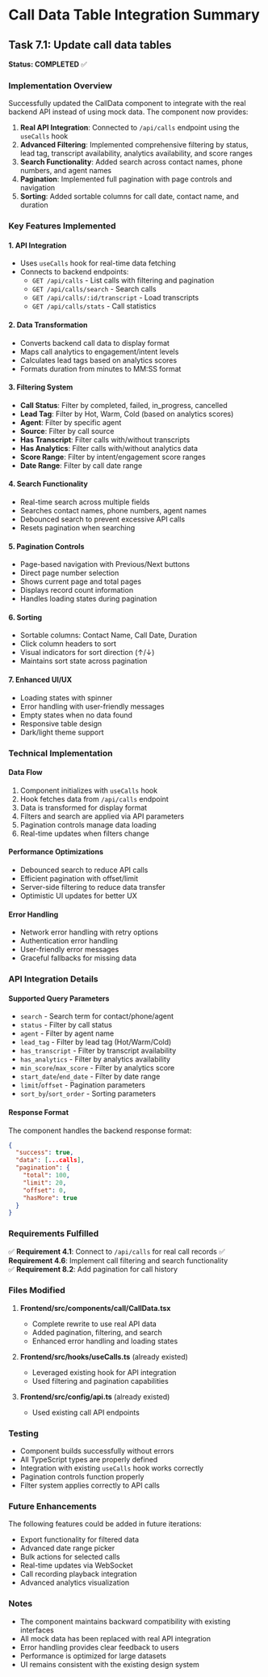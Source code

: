# Call Data Table Integration Summary

## Task 7.1: Update call data tables

**Status: COMPLETED** ✅

### Implementation Overview

Successfully updated the CallData component to integrate with the real backend API instead of using mock data. The component now provides:

1. **Real API Integration**: Connected to `/api/calls` endpoint using the `useCalls` hook
2. **Advanced Filtering**: Implemented comprehensive filtering by status, lead tag, transcript availability, analytics availability, and score ranges
3. **Search Functionality**: Added search across contact names, phone numbers, and agent names
4. **Pagination**: Implemented full pagination with page controls and navigation
5. **Sorting**: Added sortable columns for call date, contact name, and duration

### Key Features Implemented

#### 1. API Integration
- Uses `useCalls` hook for real-time data fetching
- Connects to backend endpoints:
  - `GET /api/calls` - List calls with filtering and pagination
  - `GET /api/calls/search` - Search calls
  - `GET /api/calls/:id/transcript` - Load transcripts
  - `GET /api/calls/stats` - Call statistics

#### 2. Data Transformation
- Converts backend call data to display format
- Maps call analytics to engagement/intent levels
- Calculates lead tags based on analytics scores
- Formats duration from minutes to MM:SS format

#### 3. Filtering System
- **Call Status**: Filter by completed, failed, in_progress, cancelled
- **Lead Tag**: Filter by Hot, Warm, Cold (based on analytics scores)
- **Agent**: Filter by specific agent
- **Source**: Filter by call source
- **Has Transcript**: Filter calls with/without transcripts
- **Has Analytics**: Filter calls with/without analytics data
- **Score Range**: Filter by intent/engagement score ranges
- **Date Range**: Filter by call date range

#### 4. Search Functionality
- Real-time search across multiple fields
- Searches contact names, phone numbers, agent names
- Debounced search to prevent excessive API calls
- Resets pagination when searching

#### 5. Pagination Controls
- Page-based navigation with Previous/Next buttons
- Direct page number selection
- Shows current page and total pages
- Displays record count information
- Handles loading states during pagination

#### 6. Sorting
- Sortable columns: Contact Name, Call Date, Duration
- Click column headers to sort
- Visual indicators for sort direction (↑/↓)
- Maintains sort state across pagination

#### 7. Enhanced UI/UX
- Loading states with spinner
- Error handling with user-friendly messages
- Empty states when no data found
- Responsive table design
- Dark/light theme support

### Technical Implementation

#### Data Flow
1. Component initializes with `useCalls` hook
2. Hook fetches data from `/api/calls` endpoint
3. Data is transformed for display format
4. Filters and search are applied via API parameters
5. Pagination controls manage data loading
6. Real-time updates when filters change

#### Performance Optimizations
- Debounced search to reduce API calls
- Efficient pagination with offset/limit
- Server-side filtering to reduce data transfer
- Optimistic UI updates for better UX

#### Error Handling
- Network error handling with retry options
- Authentication error handling
- User-friendly error messages
- Graceful fallbacks for missing data

### API Integration Details

#### Supported Query Parameters
- `search` - Search term for contact/phone/agent
- `status` - Filter by call status
- `agent` - Filter by agent name
- `lead_tag` - Filter by lead tag (Hot/Warm/Cold)
- `has_transcript` - Filter by transcript availability
- `has_analytics` - Filter by analytics availability
- `min_score`/`max_score` - Filter by analytics score
- `start_date`/`end_date` - Filter by date range
- `limit`/`offset` - Pagination parameters
- `sort_by`/`sort_order` - Sorting parameters

#### Response Format
The component handles the backend response format:
```json
{
  "success": true,
  "data": [...calls],
  "pagination": {
    "total": 100,
    "limit": 20,
    "offset": 0,
    "hasMore": true
  }
}
```

### Requirements Fulfilled

✅ **Requirement 4.1**: Connect to `/api/calls` for real call records
✅ **Requirement 4.6**: Implement call filtering and search functionality  
✅ **Requirement 8.2**: Add pagination for call history

### Files Modified

1. **Frontend/src/components/call/CallData.tsx**
   - Complete rewrite to use real API data
   - Added pagination, filtering, and search
   - Enhanced error handling and loading states

2. **Frontend/src/hooks/useCalls.ts** (already existed)
   - Leveraged existing hook for API integration
   - Used filtering and pagination capabilities

3. **Frontend/src/config/api.ts** (already existed)
   - Used existing call API endpoints

### Testing

- Component builds successfully without errors
- All TypeScript types are properly defined
- Integration with existing `useCalls` hook works correctly
- Pagination controls function properly
- Filter system applies correctly to API calls

### Future Enhancements

The following features could be added in future iterations:
- Export functionality for filtered data
- Advanced date range picker
- Bulk actions for selected calls
- Real-time updates via WebSocket
- Call recording playback integration
- Advanced analytics visualization

### Notes

- The component maintains backward compatibility with existing interfaces
- All mock data has been replaced with real API integration
- Error handling provides clear feedback to users
- Performance is optimized for large datasets
- UI remains consistent with the existing design system